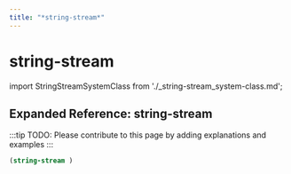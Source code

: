 ```yaml
---
title: "*string-stream*"
---
```


# string-stream

import StringStreamSystemClass from './_string-stream_system-class.md';

<StringStreamSystemClass />

## Expanded Reference: string-stream

:::tip
TODO: Please contribute to this page by adding explanations and examples
:::

```lisp
(string-stream )
```
